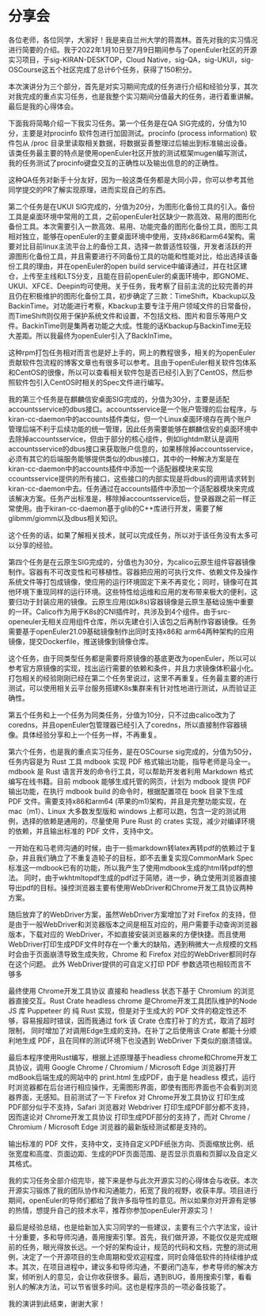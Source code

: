 # 分享会
各位老师，各位同学，大家好！我是来自兰州大学的蒋嵩林。首先对我的实习情况进行简要的介绍。我于2022年1月10日至7月9日期间参与了openEuler社区的开源实习项目，于sig-KIRAN-DESKTOP，Cloud Native，sig-QA，sig-UKUI，sig-OSCourse这五个社区完成了总计6个任务，获得了150积分。

本次演讲分为三个部分，首先是对实习期间完成的任务进行介绍和经验分享，其次对我完成的重点实习任务，也是我整个实习期间分值最大的任务，进行着重讲解。最后是我的心得体会。

下面我将简略介绍一下我实习任务。第一个任务是在QA SIG完成的，分值为10分，主要是对procinfo 软件包进行加固测试。procinfo (process information) 软件包从 /proc 目录里读取相关数据，将数据妥善整理过后输出到标准输出设备。该类任务最主要的特点是使用openEuler社区开放的测试框架mugen编写测试，我的任务测试了procinfo键盘交互的正确性以及输出信息的的正确性。

这种QA任务对新手十分友好，因为一般这类任务都是大同小异，你可以参考其他同学提交的PR了解实现原理，进而实现自己的东西。

第二个任务是在UKUI SIG完成的，分值为20分，为图形化备份工具的引入。备份工具是桌面环境中常用的工具，之前openEuler社区缺少一款高效、易用的图形化备份工具。本次需要引入一款高效、易用、功能完备的图形化备份工具，图形工具相对独立，能够在openEuler的主要桌面环境中使用，支持x86和arm64架构。需要对比目前linux主流平台上的备份工具，选择一款普适性较强，开发者活跃的开源图形化备份工具，并且需要进行不同备份工具的功能和性能对比，给出选择该备份工具的理由，并在openEuler的open build service中编译通过，并在社区建仓，上传至主线和LTS分支，且能在目前openEuler的桌面环境中，即GNOME、UKUI、XFCE、Deepin均可使用。关于任务，我考察了目前主流的比较完善的并且仍在积极维护的图形化备份工具，初步确定了三款：TimeShift，Kbackup以及BackinTime。对功能进行考察，Kbackup主要专注于用户领域文件的日常备份，而TimeShift则仅用于保护系统文件和设置，不包括文档、图片和音乐等用户文件。BackinTime则是集两者功能之大成。性能的话Kbackup与BackinTime无较大差距。所以我最终为openEuler引入了BackInTime。

这种rpm打包任务相对而言也是好上手的，网上的教程很多，相关的为openEuler贡献软件包流程的博客文章也有很多可以参考。且由于openEuler相关软件包体系和CentOS的很像，所以可以查看相关软件包是否已经引入到了CentOS，然后参照软件包引入CentOS时相关的Spec文件进行编写。

我的第三个任务是在麒麟信安桌面SIG完成的，分值为30分，主要是适配accountsservice的dbus接口。accountsservice是一个账户管理的后台程序，与kiran-cc-daemon中的accounts插件类似，但一个Linux桌面环境存在两个账户管理后端不利于后续功能的统一管理，因此任务需要能够在麒麟信安的桌面环境中去除掉accountsservice，但由于部分的核心组件，例如lightdm默认是调用accountsservice的dbus接口来获取账户信息的，如果移除掉accountsservice，必须有其它的后端服务能够提供类似的dbus接口，其中的一种解决方案是在kiran-cc-daemon中的accounts插件中添加一个适配器模块来实现ccountsservice提供的所有接口，这些接口的内部实现是将dbus的调用请求转到kiran-cc-daemon中去。任务通过在accounts插件中添加一个适配器模块来完成该解决方案。任务产出标准是，移除掉accountsservice后，登录器跟之前一样正常使用。由于kiran-cc-daemon基于glib的C++库进行开发，需要了解glibmm/giomm以及dbus相关知识。

这个任务的话，如果了解相关技术，就可以完成任务，所以对于该任务没有太多可以分享的经验。

第四个任务是在云原生SIG完成的，分值也为30分，为calico云原生组件容器镜像制作。容器有不可改变性和可移植性。容器把应用的可执行文件、依赖文件及操作系统文件等打包成镜像，使应用的运行环境固定下来不再变化；同时，镜像可在其他环境下重现同样的运行环境。这些特性给运维和应用的发布带来极大的便利，这要归功于封装应用的镜像。云原生应用(如k8s)容器镜像是云原生基础设施中重要的一环。Calico作为用于K8s的CNI插件时，共涉及到4个组件。由于src-openeuler无相关应用组件仓库，所以先建仓引入该包之后再制作容器镜像。任务需要基于openEuler21.09基础镜像制作出同时支持x86和 arm64两种架构的应用镜像，提交Dockerfile，推送镜像到镜像仓库。

这个任务，由于同类型任务都是需要将原镜像的基底更改为openEuler，所以可以参考官方原镜像的实现，找出运行需要的依赖和条件，并且力求镜像体积最小化。打包相关的经验刚刚已经在第二个任务里说过，这里不再重复。任务最主要的进行测试，可以使用相关云平台服务搭建K8s集群来有针对性地进行测试，从而验证正确性。

第五个任务和上一个任务为同类任务，分值为10分，只不过由calico改为了coredns，并且openEuler包管理器已经引入了coredns，所以直接制作容器镜像。具体经验分享和上一个任务一样，不再重复。

第六个任务，也是我的重点实习任务，是在OSCourse sig完成的，分值为50分，任务内容是为 Rust 工具 mdbook 实现 PDF 格式输出功能，指导老师是马全一。mdbook 是 Rust 语言开发的命令行工具，可以帮助开发者利用 Markdown 格式编写在线书籍。目前 mdbook 能够生成托管的网页，计划为 mdbook 提供 PDF 输出功能，在执行 mdbook build 的命令时，根据配置项在 book 目录下生成 PDF 文件。需要支持x86和arm64 (苹果的m1)架构，并且是完整功能实现，在 mac（m1）、Linux 大多数发型版和 windows 上都可以跑，包含一定的测试用例，选择的依赖是通用的，尽量使用 Pure Rust 的 crates 实现，减少对编译环境的依赖，并且输出标准的 PDF 文件，支持中文。

一开始在和马老师沟通的时候，由于一些markdown转latex再转pdf的依赖过于复杂，并且我们确立了不重复造轮子的目标，即不去重复实现CommonMark Spec标准这一mdbook已有的功能，所以我产生了使用mdbook生成的html转pdf的想法。 同时，由于wkhtmltopdf生成的pdf过于简陋，进一步，确立使用浏览器直接导出pdf的目标。操控浏览器主要有使用WebDriver和Chrome开发工具协议两种方案。

随后放弃了的WebDriver方案，虽然WebDriver方案增加了对 Firefox 的支持，但是由于一般WebDriver和浏览器版本之间是相互对应的，用户需要手动查询浏览器版本，下载对应的 WebDriver，不如直接安装浏览器来的方便快捷。而且使用WebDriver打印生成PDF文件时存在一个重大的缺陷，遇到稍微大一点规模的文档时会由于页面崩溃导致生成失败，Chrome 和 Firefox 对应的WebDriver都同时存在这个问题。 此外 WebDriver提供的可自定义打印 PDF 参数选项也相较而言不够多

最终使用 Chrome开发工具协议 直接和 headless 状态下基于 Chromium 的浏览器直接交互。Rust Crate headless chrome 是Chrome开发工具团队维护的Node JS 库 Puppeteer 的 纯 Rust 实现，但是对于生成大的 PDF 文件的稳定性还不够，容易报超时错误，因而我通过 fork 该 Crate 仓库打补丁的方式，取消了超时限制， 同时增加了对调用Edge生成的支持。在补丁之后使用该 Crate 都能十分顺利地生成 PDF，且在同样的测试环境下也没遇到 WebDriver 下类似的崩溃错误。

最后本程序使用Rust编写，根据上述原理基于headless chrome和Chrome开发工具协议，调用 Google Chrome / Chromium / Microsoft Edge 浏览器打开mdBook后端生成的网站中的 print.html 生成PDF，由于是 headless 模式，运行时浏览器都在后台进行相应操作，无需图形界面，即使有图形界面也不会看到浏览器界面，无感知。目前测试了一下 Firefox 对 Chrome开发工具协议 打印生成PDF部分似乎不支持，Safari 浏览器对 Webdriver 打印生成PDF部分都不支持，因而遑论对 Chrome开发工具协议 打印生成PDF部分的支持了，而对 Chrome / Chromium / Microsoft Edge 浏览器的最新版经测试都是支持的。

输出标准的 PDF 文件，支持中文，支持自定义PDF纸张方向、页面缩放比例、纸张宽度和高度、页面边距、生成的PDF页面范围、是否显示页眉和页脚以及自定义其格式。

我的实习任务全部介绍完毕，接下来是参与此次开源实习的心得体会与收获。本次开源实习锻炼了我的团队协作和沟通能⼒，拓宽了我的视野，收获丰厚。项目进行期间，openEuler的导师们都给了我许多指导性的意见。所以如果你对开源有足够的热情，想提升自己的技术水平，推荐你参加openEuler开源实习！

最后是经验总结，也是给新加入实习同学的一些建议，主要有三个六字法宝，设计十分重要，多和导师沟通，善用搜索引擎。首先，我们做开源，不能仅仅是完成眼前的任务，眼光得放长远。一个好的架构设计，规范的代码和文档，完整的测试用例，决定了一个开源项目的生命周期和受欢迎程度，同时会降低软件的持续维护成本。其次，在项目进程中，建议多和导师沟通，不要闭门造车，参考导师的解决方案，倾听别人的意见，会让你收获很多。最后，遇到BUG，善用搜索引擎，看看别人的解决方法，可以节省很多时间。这也是程序员的一项必备技能了。

我的演讲到此结束，谢谢大家！
